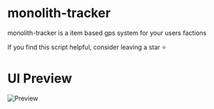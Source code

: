 # monolith-tracker

monolith-tracker is a item based gps system for your users factions

If you find this script helpful, consider leaving a star ⭐

# UI Preview

![Preview](https://github.com/monolith-vision/monolith-tracker/assets/101870550/a8dd8ba7-a136-4cd9-a8fd-a21c8a83fd28)
